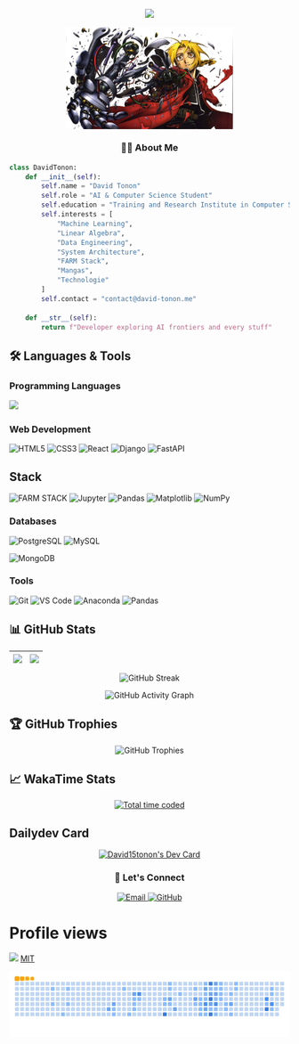 
<p align="center">
  <img src="https://readme-typing-svg.demolab.com/?lines=Hello+World!;AI+%26+Computer+Science+Student;Python+Developer;Passionate+about+Machine+Learning;&center=true&size=20&duration=4000&pause=1000">
</p>

<p align="center">
  <img align="center" src="https://github.com/david15tonon/david15tonon/blob/main/profile.jpg" width="300">
</p>

<h3 align="center">👨‍💻 About Me</h3>
  
  ```python
  class DavidTonon:
      def __init__(self):
          self.name = "David Tonon"
          self.role = "AI & Computer Science Student"
          self.education = "Training and Research Institute in Computer Science (IFRI-UAC)"
          self.interests = [
              "Machine Learning",
              "Linear Algebra",
              "Data Engineering",
              "System Architecture",
              "FARM Stack",
              "Mangas",
              "Technologie"
          ]
          self.contact = "contact@david-tonon.me"
          
      def __str__(self):
          return f"Developer exploring AI frontiers and every stuff"
  ```

## 🛠️ Languages & Tools

### Programming Languages

<div align="left">
    <img src="https://skillicons.dev/icons?i=html,css,python,c,php,cpp,js,ts&perline=8" />
</div>


### Web Development
![HTML5](https://img.shields.io/badge/HTML5-E34F26?style=for-the-badge&logo=html5&logoColor=white)
![CSS3](https://img.shields.io/badge/CSS3-1572B6?style=for-the-badge&logo=css3&logoColor=white)
![React](https://img.shields.io/badge/React-20232A?style=for-the-badge&logo=react&logoColor=61DAFB)
![Django](https://img.shields.io/badge/Django-092E20?style=for-the-badge&logo=django&logoColor=white)
![FastAPI](https://img.shields.io/badge/FastAPI-009688?style=for-the-badge&logo=fastapi&logoColor=white)

## Stack
![FARM STACK](https://img.shields.io/badge/FARM-red?style=for-the-badge&logo=appveyor)
![Jupyter](https://img.shields.io/badge/Jupyter-F37626?style=for-the-badge&logo=Jupyter&logoColor=white)
![Pandas](https://img.shields.io/badge/Pandas-2C2D72?style=for-the-badge&logo=pandas&logoColor=white)
![Matplotlib](https://img.shields.io/badge/Matplotlib-%23ffffff.svg?style=for-the-badge&logo=Matplotlib&logoColor=black)
![NumPy](https://img.shields.io/badge/NumPy-013243?style=for-the-badge&logo=numpy&logoColor=white)


### Databases
![PostgreSQL](https://img.shields.io/badge/PostgreSQL-316192?style=for-the-badge&logo=postgresql&logoColor=white)
![MySQL](https://img.shields.io/badge/MySQL-005C84?style=for-the-badge&logo=mysql&logoColor=white)

![MongoDB](https://img.shields.io/badge/MongoDB-4EA94B?style=for-the-badge&logo=mongodb&logoColor=white)

### Tools
![Git](https://img.shields.io/badge/Git-F05032?style=for-the-badge&logo=git&logoColor=white)
![VS Code](https://img.shields.io/badge/VS_Code-0078D4?style=for-the-badge&logo=visual%20studio%20code&logoColor=white)
![Anaconda](https://img.shields.io/badge/Anaconda-44A833?style=for-the-badge&logo=anaconda&logoColor=white)
![Pandas](https://img.shields.io/badge/Pandas-2C2D72?style=for-the-badge&logo=pandas&logoColor=white)

## 📊 GitHub Stats

<div align="center">
  
  | <img align="center" src="https://github-readme-stats.vercel.app/api?username=david15tonon&show_icons=true&theme=radical&hide_border=true" /> | <img align="center" src="https://github-readme-stats.vercel.app/api/top-langs/?username=david15tonon&layout=compact&theme=radical&hide_border=true" /> |
  | ------------- | ------------- |

  ![GitHub Streak](https://streak-stats.demolab.com?user=david15tonon&theme=radical&hide_border=true&date_format=j%20M%5B%20Y%5D)
  
  ![GitHub Activity Graph](https://github-readme-activity-graph.vercel.app/graph?username=david15tonon&theme=react-dark&hide_border=true&area=true)
  
</div>

## 🏆 GitHub Trophies
<p align="center">
  <img src="https://github-profile-trophy.vercel.app/?username=david15tonon&theme=radical&no-frame=true&row=2&column=4" alt="GitHub Trophies" />
</p>

## 📈 WakaTime Stats
<p align="center">
  <a href="https://wakatime.com/@93e1a882-4d0c-4099-9bf8-0f2e5c52d668">
    <img src="https://wakatime.com/badge/user/93e1a882-4d0c-4099-9bf8-0f2e5c52d668.svg" alt="Total time coded" />
  </a>
</p>

## Dailydev Card
<p align="center">
  <a href="https://app.daily.dev/dash15tonon"><img src="https://api.daily.dev/devcards/v2/I7Oy0mpyXs8dOSJPf3bPC.png?type=default&r=qk0" width="356" alt="David15tonon's Dev Card"/></a>
</p>
<h3 align="center">🤝 Let's Connect</h3>
<p align="center">
  <a href="mailto:david15tonon@gmail.com">
    <img src="https://img.shields.io/badge/Gmail-D14836?style=for-the-badge&logo=gmail&logoColor=white" alt="Email">
  </a>
  <a href="https://github.com/david15tonon">
    <img src="https://img.shields.io/badge/GitHub-100000?style=for-the-badge&logo=github&logoColor=white" alt="GitHub">
  </a>
</p>
<p  margin-left="450px" align="center">
  <h1 font-size=15px> Profile views</h1>
  
  ![](https://count.getloli.com/get/@david15tonon.github.readme)
  [MIT](LICENSE)
  
</p>

 
<div align="center">
  
  ![Snake animation](https://github.com/david15tonon/david15tonon/blob/output/ocean.gif)
  
</div>

